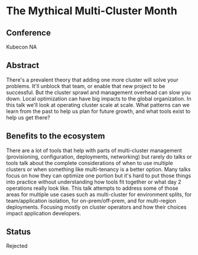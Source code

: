 # The Mythical Multi-Cluster Month

## Conference
Kubecon NA

## Abstract
There's a prevalent theory that adding one more cluster will solve your problems.
It'll unblock that team, or enable that new project to be successful.
But the cluster sprawl and management overhead can slow you down.
Local optimization can have big impacts to the global organization.
In this talk we'll look at operating cluster scale at scale.
What patterns can we learn from the past to help us plan for future growth, and what tools exist to help us get there?

## Benefits to the ecosystem
There are a lot of tools that help with parts of multi-cluster management (provisioning, configuration, deployments, networking) but rarely do talks or tools talk about the complete considerations of when to use multiple clusters or when something like multi-tenancy is a better option.
Many talks focus on how they can optimize one portion but it's hard to put those things into practice without understanding how tools fit together or what day 2 operations really look like.
This talk attempts to address some of those areas for multiple use cases such as multi-cluster for environment splits, for team/application isolation, for on-prem/off-prem, and for multi-region deployments.
Focusing mostly on cluster operators and how their choices impact application developers.

## Status
Rejected
